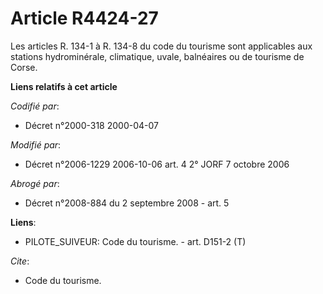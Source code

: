 # Article R4424-27

Les articles R. 134-1 à R. 134-8 du code du tourisme sont applicables aux stations hydrominérale, climatique, uvale,
balnéaires ou de tourisme de Corse.

**Liens relatifs à cet article**

_Codifié par_:

  - Décret n°2000-318 2000-04-07

_Modifié par_:

  - Décret n°2006-1229 2006-10-06 art. 4 2° JORF 7 octobre 2006

_Abrogé par_:

  - Décret n°2008-884 du 2 septembre 2008 - art. 5

**Liens**:

  - PILOTE_SUIVEUR: Code du tourisme. - art. D151-2 (T)

_Cite_:

  - Code du tourisme.
